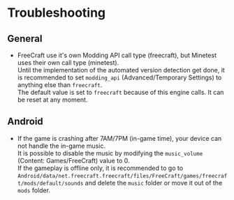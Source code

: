 Troubleshooting
===============

General
-------

- FreeCraft use it's own Modding API call type (freecraft), but Minetest uses their own call type (minetest).<br>
Until the implementation of the automated version detection get done, it is recommended to set `modding_api` (Advanced/Temporary Settings) to anything else than `freecraft`.<br>
The default value is set to `freecraft` because of this engine calls. It can be reset at any moment.

Android
-------

- If the game is crashing after 7AM/7PM (in-game time), your device can not handle the in-game music.<br>
It is possible to disable the music by modifying the `music_volume` (Content: Games/FreeCraft) value to 0.<br>
If the gameplay is offline only, it is recommended to go to `Android/data/net.freecraft.freecraft/files/FreeCraft/games/freecraft/mods/default/sounds` and delete the `music` folder or move it out of the `mods` folder.